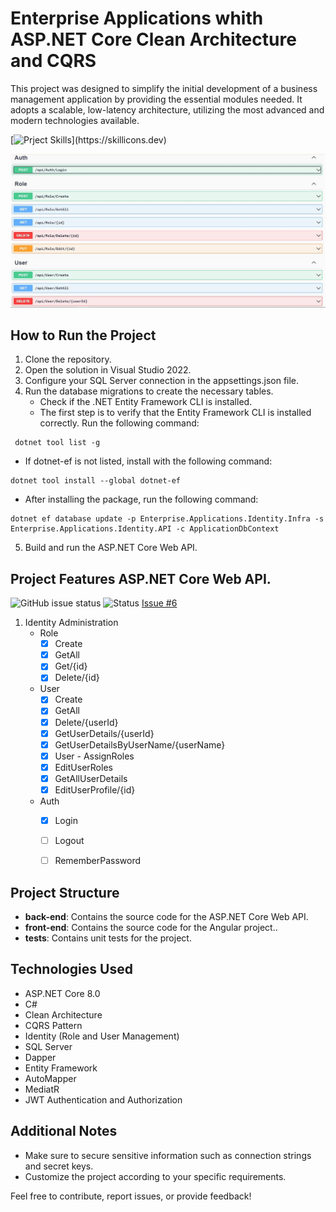 # Enterprise Applications whith ASP.NET Core Clean Architecture and CQRS
  This project was designed to simplify the initial development of a business management 
  application by providing the essential modules needed. It adopts a scalable, low-latency 
  architecture, utilizing the most advanced and modern technologies available.

[![Prject Skills](https://skillicons.dev/icons?i=dotnet,cs,angular,ts,html,css,bootstrap,docker,github,rabbitmq,aws,mongodb,postgres,)](https://skillicons.dev)

![Screenshot of the documentation using Swagger.](.doc/img/1-swagger-identity-manager.JPG)

## How to Run the Project
1. Clone the repository.
2. Open the solution in Visual Studio 2022.
3. Configure your SQL Server connection in the appsettings.json file.
4. Run the database migrations to create the necessary tables.
   - Check if the .NET Entity Framework CLI is installed.
   - The first step is to verify that the Entity Framework CLI is installed correctly. Run the following command:

```
 dotnet tool list -g
```

   - If dotnet-ef is not listed, install with the following command:

```
dotnet tool install --global dotnet-ef
```

   - After installing the package, run the following command:

```
dotnet ef database update -p Enterprise.Applications.Identity.Infra -s Enterprise.Applications.Identity.API -c ApplicationDbContext
```

5. Build and run the ASP.NET Core Web API.



## Project Features ASP.NET Core Web API.

![GitHub issue status](https://img.shields.io/github/issues/detail/s/jeffreysSharp/enterprise-applications/123)
![Status](https://img.shields.io/github/issues/detail/s/jeffreysSharp/enterprise-applications/123)
[Issue #6](https://github.com/jeffreysSharp/enterprise-applications/issues/6)



1. Identity Administration
   - Role
     - [x] Create
     - [x] GetAll
     - [x] Get/{id}
     - [x] Delete/{id}
   - User
     - [x] Create
     - [x] GetAll
     - [x] Delete/{userId}
     - [x] GetUserDetails/{userId}
     - [x] GetUserDetailsByUserName/{userName}
     - [x] User - AssignRoles
     - [x] EditUserRoles
     - [x] GetAllUserDetails
     - [x] EditUserProfile/{id}
   - Auth
     - [x] Login
     - [ ] Logout
     - [ ] RememberPassword 


## Project Structure
- **back-end**: Contains the source code for the ASP.NET Core Web API.
- **front-end**: Contains the source code for the Angular project..
- **tests**: Contains unit tests for the project.

## Technologies Used
- ASP.NET Core 8.0
- C#
- Clean Architecture
- CQRS Pattern
- Identity (Role and User Management)
- SQL Server
- Dapper
- Entity Framework
- AutoMapper
- MediatR
- JWT Authentication and Authorization

## Additional Notes
- Make sure to secure sensitive information such as connection strings and secret keys.
- Customize the project according to your specific requirements.

Feel free to contribute, report issues, or provide feedback!

